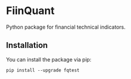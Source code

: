 # FiinQuant

Python package for financial technical indicators.

## Installation

You can install the package via pip:
```
pip install --upgrade fqtest
```

